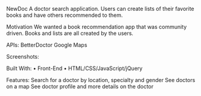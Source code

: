 NewDoc
A doctor search application. Users can create lists of their favorite books and have others recommended to them.

Motivation
We wanted a book recommendation app that was community driven. Books and lists are all created by the users.

APIs:
BetterDoctor
Google Maps


Screenshots:
 


Built With:
• Front-End
• HTML/CSS/JavaScript/jQuery

Features:
Search for a doctor by location, specialty and gender
See doctors on a map
See doctor profile and more details on the doctor 
